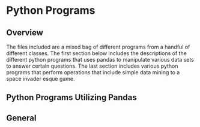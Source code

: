 # Python Programs

## Overview
The files included are a mixed bag of different programs from a handful of different classes. The first section below includes the descriptions of the different python programs that uses pandas to manipulate various data sets to answer certain questions. The last section includes various python programs that perform operations that include simple data mining to a space invader esque game.

## Python Programs Utilizing Pandas





## General 


